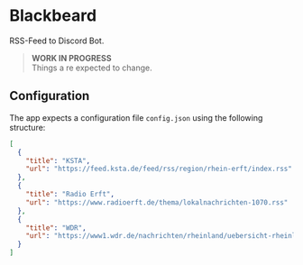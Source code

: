 # Blackbeard

RSS-Feed to Discord Bot.

> **WORK IN PROGRESS**  
> Things a re expected to change.

## Configuration

The app expects a configuration file `config.json` using the following structure:

```json
[
  {
    "title": "KSTA",
    "url": "https://feed.ksta.de/feed/rss/region/rhein-erft/index.rss"
  },
  {
    "title": "Radio Erft",
    "url": "https://www.radioerft.de/thema/lokalnachrichten-1070.rss"
  },
  {
    "title": "WDR",
    "url": "https://www1.wdr.de/nachrichten/rheinland/uebersicht-rheinland-100.feed"
  }
]
```